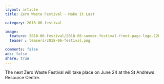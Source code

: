 ```yaml
---
layout: article
title: Zero Waste Festival - Make It Last

category: 2018-06-festival

image:
  feature: 2018-06-festival/2018-06-summer-festival-front-page-logo-1200x375.png
  teaser : teasers/2018-06-festival.png

comments: false
ads: false
share: true
---
```


The next Zero Waste Festival will take place on June 24 at the St Andrews Resource Centre. 
